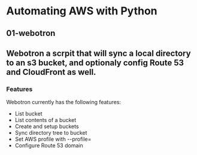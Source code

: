 # Automating AWS with Python

## 01-webotron

## Webotron a scrpit that will sync a local directory to an s3 bucket, and optionaly config Route 53 and CloudFront as well.

### Features

Webotron currently has the following features:

- List bucket
- List contents of a bucket
- Create and setup buckets
- Sync directory tree to bucket
- Set AWS profile with --profile=<profileName>
- Configure Route 53 domain
